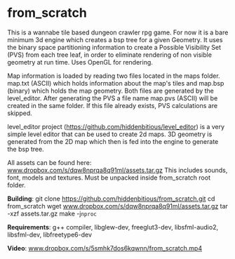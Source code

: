from_scratch
============

This is a wannabe tile based dungeon crawler rpg game. For now it is a bare minimum 3d engine which creates a bsp tree for a given Geometry.
It uses the binary space partitioning information to create a Possible Visibility Set (PVS) from each tree leaf, in order to eliminate
rendering of non visible geometry at run time. Uses OpenGL for rendering.

Map information is loaded by reading two files located in the maps folder. map.txt (ASCII) which holds information about the map's tiles
and map.bsp (binary) which holds the map geometry. Both files are generated by the level_editor.
After generating the PVS a file name map.pvs (ASCII) will be created in the same folder. If this file already exists, PVS calculations are skipped.

level_editor project (https://github.com/hiddenbitious/level_editor) is a very simple level editor that can be used to create 2d maps.
3D geometry is generated from the 2D map which then is fed into the engine to generate the bsp tree.

All assets can be found here: www.dropbox.com/s/dqw8nprqa8q91ml/assets.tar.gz
This includes sounds, font, models and textures. Must be unpacked inside from_scratch root folder.

**Building**:
git clone https://github.com/hiddenbitious/from_scratch.git
cd from_scratch
wget www.dropbox.com/s/dqw8nprqa8q91ml/assets.tar.gz
tar -xzf assets.tar.gz
make -j`nproc`

**Requirements**:
g++ compiler, libglew-dev, freeglut3-dev, libsfml-audio2, libsfml-dev, libfreetype6-dev

**Video**:
www.dropbox.com/s/5smhk7dos6kqwnn/from_scratch.mp4
